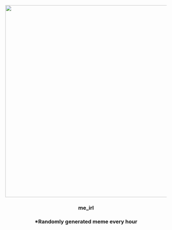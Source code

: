 <p align="center">
        <img src="https://i.redd.it/yv4o34h01am91.jpg" width="600" height="600">
        </p>
        <h3 align="center">me_irl</h3>
        <h3 align="center">*Randomly generated meme every hour</h3>
    